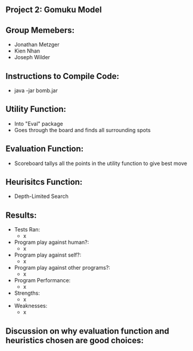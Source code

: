 Project 2: Gomuku Model
-

Group Memebers:
-
- Jonathan Metzger
- Kien Nhan
- Joseph Wilder

Instructions to Compile Code:
-
- java -jar bomb.jar

Utility Function:
-
- Into "Eval" package
- Goes through the board and finds all surrounding spots

Evaluation Function:
-
- Scoreboard tallys all the points in the utility function to give best move

Heurisitcs Function:
-
- Depth-Limited Search

Results:
-
- Tests Ran:
	- x
- Program play against human?:
 	- x
- Program play against self?:
 	- x
- Program play against other programs?:
	- x
- Program Performance:
	- x
- Strengths:
	- x
- Weaknesses:
	- x
	
Discussion on why evaluation function and heuristics chosen are good choices:
- 
